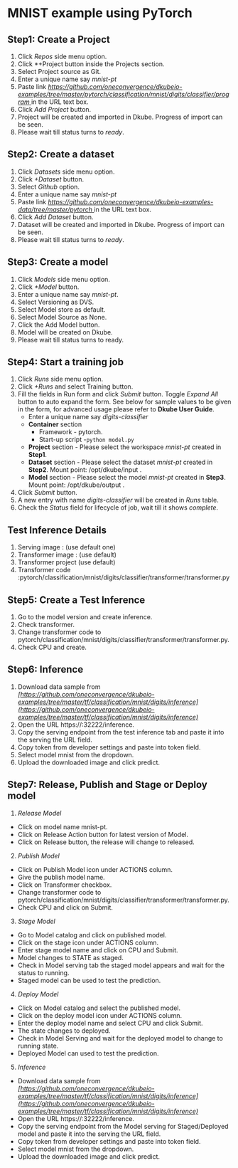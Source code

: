 # MNIST example using PyTorch
## Step1: Create a Project
 1. Click *Repos* side menu option.
 2. Click *+Project button inside the Projects section.
 3. Select Project source as Git.
 4. Enter a unique name say *mnist-pt*
 5. Paste link *[https://github.com/oneconvergence/dkubeio-examples/tree/master/pytorch/classification/mnist/digits/classifier/program 
 ](https://github.com/oneconvergence/dkubeio-examples/tree/master/pytorch/classification/mnist/digits/classifier/program)* in the URL text box.
 6. Click *Add Project* button.
 7. Project will be created and imported in Dkube. Progress of import can be seen.
 8. Please wait till status turns to *ready*.

## Step2: Create a dataset
 1. Click *Datasets* side menu option.
 2. Click *+Dataset* button.
 3. Select *Github* option.
 4. Enter a unique name say *mnist-pt*
 5. Paste link *[https://github.com/oneconvergence/dkubeio-examples-data/tree/master/pytorch
 ](https://github.com/oneconvergence/dkubeio-examples-data/tree/master/pytorch)* in the URL text box.
 6. Click *Add Dataset* button.
 7. Dataset will be created and imported in Dkube. Progress of import can be seen.
 8. Please wait till status turns to *ready*.

## Step3: Create a model
 1. Click *Models* side menu option.
 2. Click *+Model* button.
 3. Enter a unique name say *mnist-pt*.
 4. Select Versioning as DVS. 
 5. Select Model store as default.
 6. Select Model Source as None.
 7. Click the Add Model button.
 8. Model will be created on Dkube.
 9. Please wait till status turns to ready.


## Step4: Start a training job
 1. Click *Runs* side menu option.
 2. Click *+Runs* and select Training button.
 3. Fill the fields in Run form and click *Submit* button. Toggle *Expand All* button to auto expand the form. See below for sample values to be given in the form, for advanced usage please refer to **Dkube User Guide**.
	- Enter a unique name say *digits-classifier*
	- **Container** section
		- Framework - pytorch.
		- Start-up script -`python model.py`
	- **Project** section - Please select the workspace *mnist-pt* created in **Step1**.	
	- **Dataset** section - Please select the dataset *mnist-pt* created in **Step2**. Mount point: /opt/dkube/input .
	- **Model** section - Please select the model *mnist-pt* created in **Step3**. Mount point: /opt/dkube/output .
4. Click *Submit* button.
5. A new entry with name *digits-classifier* will be created in *Runs* table.
6. Check the *Status* field for lifecycle of job, wait till it shows *complete*.

## Test Inference Details
1. Serving image : (use default one)
2. Transformer image : (use default)
3. Transformer project (use default)
4. Transformer code :pytorch/classification/mnist/digits/classifier/transformer/transformer.py 

## Step5: Create a Test Inference
1. Go to the model version and create inference.
2. Check transformer.
3. Change transformer code to pytorch/classification/mnist/digits/classifier/transformer/transformer.py.
4. Check CPU and create.

## Step6: Inference
1. Download data sample from *[https://github.com/oneconvergence/dkubeio-examples/tree/master/tf/classification/mnist/digits/inference](https://github.com/oneconvergence/dkubeio-examples/tree/master/tf/classification/mnist/digits/inference)*
2. Open the URL https://<set-up-IP>:32222/inference.
3. Copy the serving endpoint from the test inference tab and paste it into the serving the URL field.
4. Copy token from developer settings and paste into token field.
5. Select model mnist from the dropdown.
6. Upload the downloaded image and click predict. 

## Step7: Release, Publish and Stage or Deploy model

1. *Release Model*
- Click on model name mnist-pt.
- Click on Release Action button for latest version of Model.
- Click on Release button, the release will change to released.
2. *Publish Model*
- Click on Publish Model icon under ACTIONS column.
- Give the publish model name.
- Click on Transformer checkbox.
- Change transformer code to pytorch/classification/mnist/digits/classifier/transformer/transformer.py.
- Check CPU and click on Submit.
3. *Stage Model*
- Go to Model catalog and click on published model.
- Click on the stage icon under ACTIONS column.
- Enter stage model name and click on CPU and Submit.
- Model changes to STATE as staged.
- Check in Model serving tab the staged model appears and wait for the status to running.
- Staged model can be used to test the prediction.
4. *Deploy Model*
- Click on Model catalog and select the published model.
- Click on the deploy model icon  under ACTIONS column.
- Enter the deploy model name and select CPU and click Submit.
- The state changes to deployed.
- Check in Model Serving and wait for the deployed model to change to running state.
- Deployed Model can used to test the prediction.
5. *Inference*
- Download data sample from *[https://github.com/oneconvergence/dkubeio-examples/tree/master/tf/classification/mnist/digits/inference](https://github.com/oneconvergence/dkubeio-examples/tree/master/tf/classification/mnist/digits/inference)*
- Open the URL https://<set-up-IP>:32222/inference.
- Copy the serving endpoint from the Model serving for Staged/Deployed model  and paste it into the serving the URL field.
- Copy token from developer settings and paste into token field.
- Select model mnist from the dropdown.
- Upload the downloaded image and click predict.

